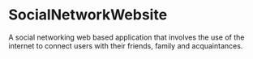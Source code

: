 # SocialNetworkWebsite
A social networking web based application that involves the use of the internet to connect users with their friends, family and acquaintances. 
